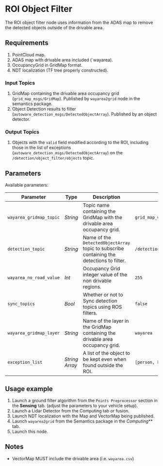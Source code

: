 # ROI Object Filter

The ROI object filter node uses information from the ADAS map to remove the detected objects outside of the drivable area.

## Requirements

1. PointCloud map.
1. ADAS map with drivable area included (`wayarea).
1. OccupancyGrid in GridMap format. 
1. NDT localization (TF tree properly constructed).

### Input Topics
1. GridMap containing the drivable area occupancy grid (`grid_map_msgs/GridMap`). Published by `wayarea2grid` node in the semantics package.
1. Object Detection results to filter (`autoware_detection_msgs/DetectedObjectArray`). Published by an object detector.

### Output Topics
1. Objects with the `valid` field modified according to the ROI, including those in the list of exceptions (`autoware_detection_msgs/DetectedObjectArray`) on the `/detection/object_filter/objects` topic.

## Parameters

Available parameters:

|Parameter| Type| Description|Default|
----------|-----|--------|---|
|`wayarea_gridmap_topic`|*String*|Topic name containing the GridMap with the drivable area occupancy grid.|`grid_map_wayarea`|
|`detection_topic`|*String*|Name of the `DetectedObjectArray` topic to subscribe containing the detections to filter.|`/detection/lidar_detector/objects`|
|`wayarea_no_road_value`|*Int*|Occupancy Grid integer value of the non drivable regions.|`255`|
|`sync_topics`|*Bool*|Whether or not to Sync detection topics using ROS filters.|`false`|
|`wayarea_gridmap_layer`|*String*|Name of the layer in the GridMap containing the drivable area occupancy grid.|`wayarea`|
|`exception_list`|*String Array*|A list of the object to be kept even when found outside the ROI.|`[person, bicycle]`|

## Usage example

1. Launch a ground filter algorithm from the `Points Preprocessor` section in the **Sensing** tab. (adjust the parameters to your vehicle setup).
1. Launch a Lidar Detector from the Computing tab or fusion.
1. Launch NDT localization with the Map and VectorMap being published.
1. Launch `wayarea2grid` from the Semantics package in the  *Computing*** tab.
1. Launch this node.

## Notes

* VectorMap MUST include the drivable area (i.e. `wayarea.csv`)